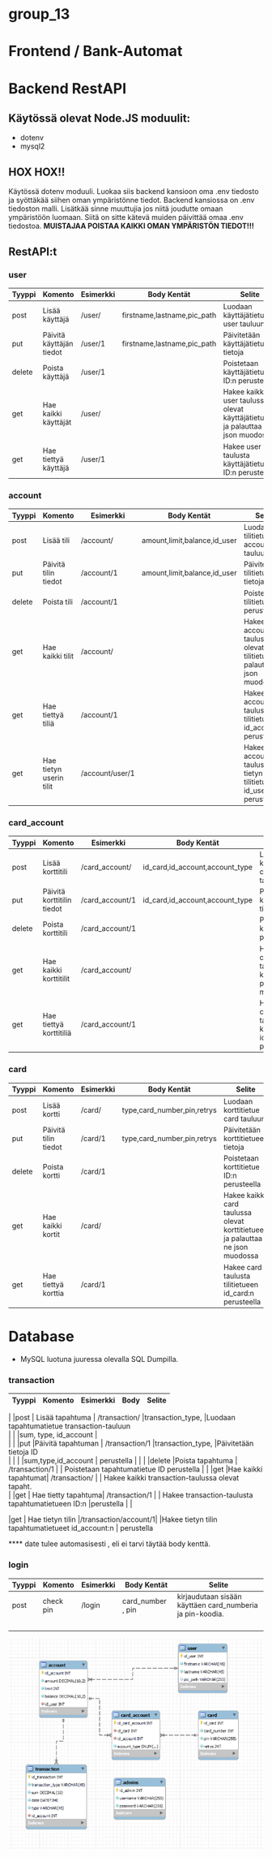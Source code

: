 # group_13

# Frontend / Bank-Automat

# Backend RestAPI

## Käytössä olevat Node.JS moduulit:
- dotenv
- mysql2

## HOX HOX!!
Käytössä dotenv moduuli. Luokaa siis backend kansioon oma .env tiedosto ja syöttäkää siihen oman ympäristönne tiedot. Backend kansiossa on .env tiedoston malli. Lisätkää sinne muuttujia jos niitä joudutte omaan ympäristöön luomaan. Siitä on sitte kätevä muiden päivittää omaa .env tiedostoa. **MUISTAJAA POISTAA KAIKKI OMAN YMPÄRISTÖN TIEDOT!!!**

## RestAPI:t

### user

| Tyyppi | Komento                 | Esimerkki | Body Kentät                 | Selite                                                                           |
| ------ | ----------------------- | --------- | --------------------------- | -------------------------------------------------------------------------------- |
| post   | Lisää käyttäjä          | /user/    | firstname,lastname,pic_path | Luodaan käyttäjätietue user tauluun                                              |
| put    | Päivitä käyttäjän tiedot| /user/1   | firstname,lastname,pic_path | Päivitetään käyttäjätietueen tietoja                                             |
| delete | Poista käyttäjä         | /user/1   |                             | Poistetaan käyttäjätietue ID:n perusteella                                       |
| get    | Hae kaikki käyttäjät    | /user/    |                             | Hakee kaikki user taulussa olevat käyttäjätietueet ja palauttaa ne json muodossa |
| get    | Hae tiettyä käyttäjä    | /user/1   |                             | Hakee user taulusta käyttäjätietueen ID:n perusteella                            |

### account

| Tyyppi | Komento                 | Esimerkki       | Body Kentät                  | Selite                                                                          |
| ------ | ----------------------- | --------------- | ---------------------------- | ------------------------------------------------------------------------------- |
| post   | Lisää tili              | /account/       | amount,limit,balance,id_user | Luodaan tilitietue account tauluun                                              |
| put    | Päivitä tilin tiedot    | /account/1      | amount,limit,balance,id_user | Päivitetään tilitietueen tietoja                                                |
| delete | Poista tili             | /account/1      |                              | Poistetaan tilitietue ID:n perusteella                                          |
| get    | Hae kaikki tilit        | /account/       |                              | Hakee kaikki account taulussa olevat tilitietueet ja palauttaa ne json muodossa |
| get    | Hae tiettyä tiliä       | /account/1      |                              | Hakee account taulusta tilitietueen id_account:n perusteella                    |
| get    | Hae tietyn userin tilit | /account/user/1 |                              | Hakee account taulusta tietyn userin tilitietueet id_user:n perusteella         |


### card_account

| Tyyppi | Komento                       | Esimerkki            | Body Kentät                    | Selite                                                                                      |
| ------ | -----------------------       | ---------------      | ------------------------       | -------------------------------------------------------------------------------             |
| post   | Lisää korttitili              | /card_account/       | id_card,id_account,account_type| Luodaan korttitilitietue card_account tauluun                                               |
| put    | Päivitä korttitilin tiedot    | /card_account/1      | id_card,id_account,account_type| Päivitetään korttitilitietueen tietoja                                                      |
| delete | Poista korttitili             | /card_account/1      |                                | Poistetaan korttitilitietue ID:n perusteella                                                |
| get    | Hae kaikki korttitilit        | /card_account/       |                                | Hakee kaikki card_account taulussa olevat korttitilitietueet ja palauttaa ne json muodossa  |
| get    | Hae tiettyä korttitiliä       | /card_account/1      |                                | Hakee card_account taulusta korttitilitietueen id_card_account:n perusteella                |


### card

| Tyyppi | Komento                 | Esimerkki    | Body Kentät                  | Selite                                                                          |
| ------ | ----------------------- | -------------| ---------------------------- | ------------------------------------------------------------------------------- |
| post   | Lisää kortti            | /card/       | type,card_number,pin,retrys  | Luodaan korttitietue card tauluun                                               |
| put    | Päivitä tilin tiedot    | /card/1      | type,card_number,pin,retrys  | Päivitetään korttitietueen tietoja                                              |
| delete | Poista kortti           | /card/1      |                              | Poistetaan korttitietue ID:n perusteella                                        |
| get    | Hae kaikki kortit       | /card/       |                              | Hakee kaikki card taulussa olevat korttitietueet ja palauttaa ne json muodossa  |
| get    | Hae tiettyä korttia     | /card/1      |                              | Hakee card taulusta tilitietueen id_card:n perusteella                          |


# Database

- MySQL luotuna juuressa olevalla SQL Dumpilla.
### transaction


|Tyyppi |	Komento           |   	Esimerkki       | 	Body                 |          	        Selite                             
|-------|---------------------|---------------------|------------------------|----------------------------------------------------|
|
|post   |	Lisää tapahtuma   |	/transaction/	    |transaction_type,       |Luodaan tapahtumatietue transaction-tauluun         
|                             |                     |sum, type, id_account   |   
|
|
|put	 |Päivitä tapahtuman   | /transaction/1	     |transaction_type,       |Päivitetään tietoja ID                             
|         |                     |                     |sum,type,id_account     |      perustella                                 |
|
|
|delete  |Poista tapahtuma	   | /transaction/1      |                         | Poistetaan tapahtumatietue ID perustella            |
|
|get	 |Hae kaikki tapahtumat|  /transaction/      |                          |   Hakee kaikki transaction-taulussa olevat tapaht.  
|
|get	  | Hae tietty tapahtuma|  /transaction/1	  |                         | Hakee transaction-taulusta tapahtumatietueen ID:n |perustella                                                                                                                              |         |


|get	  | Hae tietyn tilin    |/transaction/account/1|	                   |Hakee  tietyn tilin tapahtumatietueet id_account:n  | perustella      

**** date tulee automasisesti , eli ei tarvi täytää body kenttä.

### login

| Tyyppi | Komento      | Esimerkki | Body Kentät       | Selite                                                   |
| ------ | -------------| ----------| ------------------| ---------------------------------------------------------|
| post   | check pin    | /login    | card_number , pin | kirjaudutaan sisään käyttäen card_numberia ja pin-koodia.|
|        |              |           |                   |                                                          |                                                                                              |        |              |           |                   |                                                          |
|        |              |           |                   |                                                          |
|        |              |           |                   |                                                          |
|        |              |           |                   |                                                          |



![ER Kaavio](er_kaavio.png)

